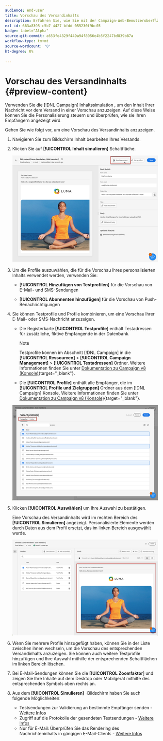 ```yaml
---
audience: end-user
title: Vorschau des Versandinhalts
description: Erfahren Sie, wie Sie mit der Campaign-Web-Benutzeroberfläche eine Vorschau Ihres Versandinhalts anzeigen können.
exl-id: 663a8395-c5b7-4427-bfdd-055230f9bc05
badge: label="Alpha"
source-git-commit: a653fe4329f449a94f8056e4b5f2247bd839b87a
workflow-type: tm+mt
source-wordcount: '0'
ht-degree: 0%

---
```



# Vorschau des Versandinhalts {#preview-content}

Verwenden Sie die [!DNL Campaign] Inhaltssimulation , um den Inhalt Ihrer Nachricht vor dem Versand in einer Vorschau anzuzeigen. Auf diese Weise können Sie die Personalisierung steuern und überprüfen, wie sie Ihren Empfängern angezeigt wird.

Gehen Sie wie folgt vor, um eine Vorschau des Versandinhalts anzuzeigen.

1. Navigieren Sie zum Bildschirm Inhalt bearbeiten Ihres Versands.

   <!--email [Edit content](../content/edit-content.md) screen or to the [Email Designer](../content/get-started-email-designer.md).-->

1. Klicken Sie auf **[!UICONTROL Inhalt simulieren]** Schaltfläche.

   ![](assets/simulate-button.png)

1. Um die Profile auszuwählen, die für die Vorschau Ihres personalisierten Inhalts verwendet werden, verwenden Sie:

   * **[!UICONTROL Hinzufügen von Testprofilen]** für die Vorschau von E-Mail- und SMS-Sendungen

   * **[!UICONTROL Abonnenten hinzufügen]** für die Vorschau von Push-Benachrichtigungen

1. Sie können Testprofile und Profile kombinieren, um eine Vorschau Ihrer E-Mail- oder SMS-Nachricht anzuzeigen.

   * Die Registerkarte **[!UICONTROL Testprofile]** enthält Testadressen für zusätzliche, fiktive Empfangende in der Datenbank.

     >[!NOTE]
     >
     >Testprofile können im Abschnitt [!DNL Campaign] in die **[!UICONTROL Ressourcen]** > **[!UICONTROL Campaign Management]** > **[!UICONTROL Testadressen]** Ordner. Weitere Informationen finden Sie unter [Dokumentation zu Campaign v8 (Konsole)](https://experienceleague.adobe.com/docs/campaign/campaign-v8/audience/add-profiles/test-profiles.html){target="_blank"}.

   * Die **[!UICONTROL Profile]** enthält alle Empfänger, die im **[!UICONTROL Profile und Zielgruppen]** Ordner aus dem [!DNL Campaign] Konsole. Weitere Informationen finden Sie unter [Dokumentation zu Campaign v8 (Konsole)](https://experienceleague.adobe.com/docs/campaign/campaign-v8/audience/view-profiles.html){target="_blank"}.

   ![](assets/simulate-select-profiles.png)

1. Klicken **[!UICONTROL Auswählen]** um Ihre Auswahl zu bestätigen.

   Eine Vorschau des Versandinhalts wird im rechten Bereich des **[!UICONTROL Simulieren]** angezeigt. Personalisierte Elemente werden durch Daten aus dem Profil ersetzt, das im linken Bereich ausgewählt wurde.

   ![](assets/simulate-preview.png)

1. Wenn Sie mehrere Profile hinzugefügt haben, können Sie in der Liste zwischen ihnen wechseln, um die Vorschau des entsprechenden Versandinhalts anzuzeigen. Sie können auch weitere Testprofile hinzufügen und Ihre Auswahl mithilfe der entsprechenden Schaltflächen im linken Bereich löschen.

1. Bei E-Mail-Sendungen können Sie die **[!UICONTROL Zoomfaktor]** und zeigen Sie Ihre Inhalte auf dem Desktop oder Mobilgerät mithilfe des entsprechenden Symbols oben rechts an.

1. Aus dem **[!UICONTROL Simulieren]** -Bildschirm haben Sie auch folgende Möglichkeiten:
   * Testsendungen zur Validierung an bestimmte Empfänger senden - [Weitere Infos](proofs.md)
   * Zugriff auf die Protokolle der gesendeten Testsendungen - [Weitere Infos](proofs.md#access-proofs)
   * Nur für E-Mail: Überprüfen Sie das Rendering des Nachrichteninhalts in gängigen E-Mail-Clients - [Weitere Infos](email-rendering.md)



